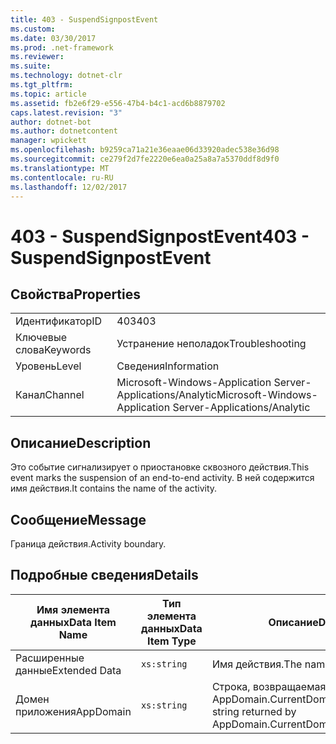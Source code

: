 ```yaml
---
title: 403 - SuspendSignpostEvent
ms.custom: 
ms.date: 03/30/2017
ms.prod: .net-framework
ms.reviewer: 
ms.suite: 
ms.technology: dotnet-clr
ms.tgt_pltfrm: 
ms.topic: article
ms.assetid: fb2e6f29-e556-47b4-b4c1-acd6b8879702
caps.latest.revision: "3"
author: dotnet-bot
ms.author: dotnetcontent
manager: wpickett
ms.openlocfilehash: b9259ca71a21e36eaae06d33920adec538e36d98
ms.sourcegitcommit: ce279f2d7fe2220e6ea0a25a8a7a5370ddf8d9f0
ms.translationtype: MT
ms.contentlocale: ru-RU
ms.lasthandoff: 12/02/2017
---
```

# <a name="403---suspendsignpostevent"></a><span data-ttu-id="93b14-102">403 - SuspendSignpostEvent</span><span class="sxs-lookup"><span data-stu-id="93b14-102">403 - SuspendSignpostEvent</span></span>
## <a name="properties"></a><span data-ttu-id="93b14-103">Свойства</span><span class="sxs-lookup"><span data-stu-id="93b14-103">Properties</span></span>  
  
|||  
|-|-|  
|<span data-ttu-id="93b14-104">Идентификатор</span><span class="sxs-lookup"><span data-stu-id="93b14-104">ID</span></span>|<span data-ttu-id="93b14-105">403</span><span class="sxs-lookup"><span data-stu-id="93b14-105">403</span></span>|  
|<span data-ttu-id="93b14-106">Ключевые слова</span><span class="sxs-lookup"><span data-stu-id="93b14-106">Keywords</span></span>|<span data-ttu-id="93b14-107">Устранение неполадок</span><span class="sxs-lookup"><span data-stu-id="93b14-107">Troubleshooting</span></span>|  
|<span data-ttu-id="93b14-108">Уровень</span><span class="sxs-lookup"><span data-stu-id="93b14-108">Level</span></span>|<span data-ttu-id="93b14-109">Сведения</span><span class="sxs-lookup"><span data-stu-id="93b14-109">Information</span></span>|  
|<span data-ttu-id="93b14-110">Канал</span><span class="sxs-lookup"><span data-stu-id="93b14-110">Channel</span></span>|<span data-ttu-id="93b14-111">Microsoft-Windows-Application Server-Applications/Analytic</span><span class="sxs-lookup"><span data-stu-id="93b14-111">Microsoft-Windows-Application Server-Applications/Analytic</span></span>|  
  
## <a name="description"></a><span data-ttu-id="93b14-112">Описание</span><span class="sxs-lookup"><span data-stu-id="93b14-112">Description</span></span>  
 <span data-ttu-id="93b14-113">Это событие сигнализирует о приостановке сквозного действия.</span><span class="sxs-lookup"><span data-stu-id="93b14-113">This event marks the suspension of an end-to-end activity.</span></span> <span data-ttu-id="93b14-114">В ней содержится имя действия.</span><span class="sxs-lookup"><span data-stu-id="93b14-114">It contains the name of the activity.</span></span>  
  
## <a name="message"></a><span data-ttu-id="93b14-115">Сообщение</span><span class="sxs-lookup"><span data-stu-id="93b14-115">Message</span></span>  
 <span data-ttu-id="93b14-116">Граница действия.</span><span class="sxs-lookup"><span data-stu-id="93b14-116">Activity boundary.</span></span>  
  
## <a name="details"></a><span data-ttu-id="93b14-117">Подробные сведения</span><span class="sxs-lookup"><span data-stu-id="93b14-117">Details</span></span>  
  
|<span data-ttu-id="93b14-118">Имя элемента данных</span><span class="sxs-lookup"><span data-stu-id="93b14-118">Data Item Name</span></span>|<span data-ttu-id="93b14-119">Тип элемента данных</span><span class="sxs-lookup"><span data-stu-id="93b14-119">Data Item Type</span></span>|<span data-ttu-id="93b14-120">Описание</span><span class="sxs-lookup"><span data-stu-id="93b14-120">Description</span></span>|  
|--------------------|--------------------|-----------------|  
|<span data-ttu-id="93b14-121">Расширенные данные</span><span class="sxs-lookup"><span data-stu-id="93b14-121">Extended Data</span></span>|`xs:string`|<span data-ttu-id="93b14-122">Имя действия.</span><span class="sxs-lookup"><span data-stu-id="93b14-122">The name of the activity.</span></span>|  
|<span data-ttu-id="93b14-123">Домен приложения</span><span class="sxs-lookup"><span data-stu-id="93b14-123">AppDomain</span></span>|`xs:string`|<span data-ttu-id="93b14-124">Строка, возвращаемая AppDomain.CurrentDomain.FriendlyName.</span><span class="sxs-lookup"><span data-stu-id="93b14-124">The string returned by AppDomain.CurrentDomain.FriendlyName.</span></span>|
